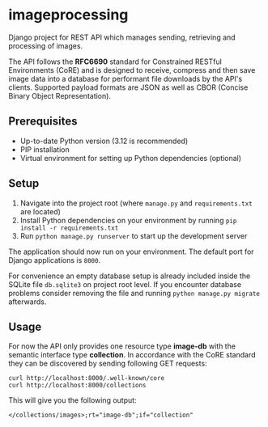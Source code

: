 # imageprocessing
Django project for REST API which manages sending, retrieving and processing of images.

The API follows the **RFC6690** standard for Constrained RESTful Environments (CoRE) and is designed to receive, compress and then save image data into a database for performant file downloads by the API's clients. Supported payload formats are JSON as well as CBOR (Concise Binary Object Representation).

## Prerequisites

- Up-to-date Python version (3.12 is recommended)
- PIP installation
- Virtual environment for setting up Python dependencies (optional)

## Setup

1. Navigate into the project root (where `manage.py` and `requirements.txt` are located)
2. Install Python dependencies on your environment by running `pip install -r requirements.txt`
3. Run `python manage.py runserver` to start up the development server

The application should now run on your environment. The default port for Django applications is `8000`.

For convenience an empty database setup is already included inside the SQLite file `db.sqlite3` on project root level. If you encounter database problems consider removing the file and running `python manage.py migrate` afterwards.

## Usage

For now the API only provides one resource type **image-db** with the semantic interface type **collection**. In accordance with the CoRE standard they can be discovered by sending following GET requests:

```console
curl http://localhost:8000/.well-known/core
curl http://localhost:8000/collections
```
This will give you the following output:

```console
</collections/images>;rt="image-db";if="collection"
```
